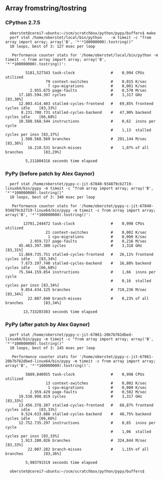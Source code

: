 ## Array fromstring/tostring

### CPython 2.7.5

      oberstet@corei7-ubuntu:~/scm/scratchbox/python/pypy/buffers$ make
      perf stat /home/oberstet/local/bin/python    -m timeit -c "from array import array; array('B', '*'*100000000).tostring()"
      10 loops, best of 3: 127 msec per loop

       Performance counter stats for '/home/oberstet/local/bin/python -m timeit -c from array import array; array('B', '*'*100000000).tostring()':

             5181,527343 task-clock                #    0,994 CPUs utilized
                      79 context-switches          #    0,015 K/sec
                       7 cpu-migrations            #    0,001 K/sec
               2.955.675 page-faults               #    0,570 M/sec
          17.185.594.397 cycles                    #    3,317 GHz                     [83,38%]
          12.003.414.403 stalled-cycles-frontend   #   69,85% frontend cycles idle    [83,33%]
           8.231.700.731 stalled-cycles-backend    #   47,90% backend  cycles idle    [66,68%]
          10.588.568.544 instructions              #    0,62  insns per cycle
                                                   #    1,13  stalled cycles per insn [83,37%]
           1.508.568.569 branches                  #  291,144 M/sec                   [83,36%]
              16.210.531 branch-misses             #    1,07% of all branches         [83,29%]

             5,211804316 seconds time elapsed


### PyPy (before patch by Alex Gaynor)

      perf stat /home/oberstet/pypy-c-jit-67840-934879cb2719-linux64/bin/pypy -m timeit -c "from array import array; array('B', '*'*100000000).tostring()"
      10 loops, best of 3: 340 msec per loop

       Performance counter stats for '/home/oberstet/pypy-c-jit-67840-934879cb2719-linux64/bin/pypy -m timeit -c from array import array; array('B', '*'*100000000).tostring()':

            13701,244472 task-clock                #    0,998 CPUs utilized
                      21 context-switches          #    0,002 K/sec
                       1 cpu-migrations            #    0,000 K/sec
               2.959.727 page-faults               #    0,216 M/sec
          45.463.397.380 cycles                    #    3,318 GHz                     [83,31%]
          11.869.735.751 stalled-cycles-frontend   #   26,11% frontend cycles idle    [83,34%]
           7.673.197.740 stalled-cycles-backend    #   16,88% backend  cycles idle    [66,68%]
          75.344.159.854 instructions              #    1,66  insns per cycle
                                                   #    0,16  stalled cycles per insn [83,34%]
           9.854.434.125 branches                  #  719,236 M/sec                   [83,34%]
              22.807.040 branch-misses             #    0,23% of all branches         [83,34%]

            13,733203383 seconds time elapsed


### PyPy (after patch by Alex Gaynor)

      perf stat /home/oberstet/pypy-c-jit-67861-20b7b762dbed-linux64/bin/pypy -m timeit -c "from array import array; array('B', '*'*100000000).tostring()"
      10 loops, best of 3: 145 msec per loop

       Performance counter stats for '/home/oberstet/pypy-c-jit-67861-20b7b762dbed-linux64/bin/pypy -m timeit -c from array import array; array('B', '*'*100000000).tostring()':

             5889,840955 task-clock                #    0,998 CPUs utilized
                      13 context-switches          #    0,002 K/sec
                       1 cpu-migrations            #    0,000 K/sec
               2.959.429 page-faults               #    0,502 M/sec
          19.538.998.819 cycles                    #    3,317 GHz                     [83,33%]
          13.456.378.207 stalled-cycles-frontend   #   68,87% frontend cycles idle    [83,33%]
           9.524.633.886 stalled-cycles-backend    #   48,75% backend  cycles idle    [66,66%]
          12.752.735.297 instructions              #    0,65  insns per cycle
                                                   #    1,06  stalled cycles per insn [83,33%]
           1.913.280.026 branches                  #  324,844 M/sec                   [83,33%]
              22.007.282 branch-misses             #    1,15% of all branches         [83,36%]

             5,903791519 seconds time elapsed

      oberstet@corei7-ubuntu:~/scm/scratchbox/python/pypy/buffers$
